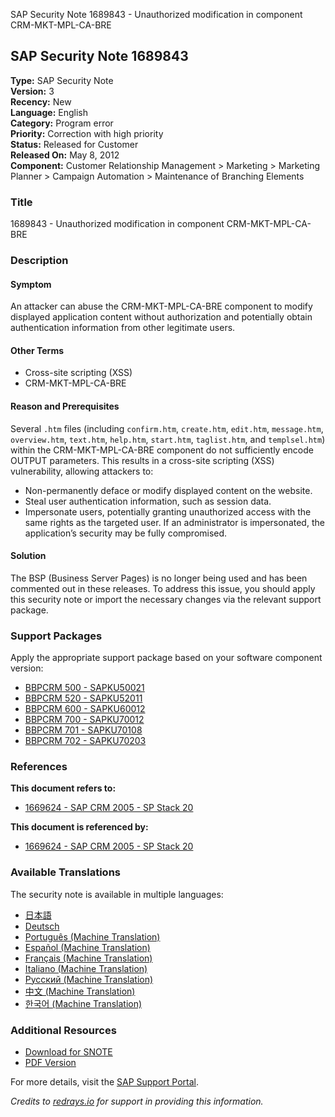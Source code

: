 SAP Security Note 1689843 - Unauthorized modification in component CRM-MKT-MPL-CA-BRE

## SAP Security Note 1689843

**Type:** SAP Security Note  
**Version:** 3  
**Recency:** New  
**Language:** English  
**Category:** Program error  
**Priority:** Correction with high priority  
**Status:** Released for Customer  
**Released On:** May 8, 2012  
**Component:** Customer Relationship Management > Marketing > Marketing Planner > Campaign Automation > Maintenance of Branching Elements

### Title
1689843 - Unauthorized modification in component CRM-MKT-MPL-CA-BRE

### Description

#### Symptom
An attacker can abuse the CRM-MKT-MPL-CA-BRE component to modify displayed application content without authorization and potentially obtain authentication information from other legitimate users.

#### Other Terms
- Cross-site scripting (XSS)
- CRM-MKT-MPL-CA-BRE

#### Reason and Prerequisites
Several `.htm` files (including `confirm.htm`, `create.htm`, `edit.htm`, `message.htm`, `overview.htm`, `text.htm`, `help.htm`, `start.htm`, `taglist.htm`, and `templsel.htm`) within the CRM-MKT-MPL-CA-BRE component do not sufficiently encode OUTPUT parameters. This results in a cross-site scripting (XSS) vulnerability, allowing attackers to:
- Non-permanently deface or modify displayed content on the website.
- Steal user authentication information, such as session data.
- Impersonate users, potentially granting unauthorized access with the same rights as the targeted user. If an administrator is impersonated, the application’s security may be fully compromised.

#### Solution
The BSP (Business Server Pages) is no longer being used and has been commented out in these releases. To address this issue, you should apply this security note or import the necessary changes via the relevant support package.

### Support Packages

Apply the appropriate support package based on your software component version:

- [BBPCRM 500 - SAPKU50021](https://me.sap.com/supportpackage/SAPKU50021)
- [BBPCRM 520 - SAPKU52011](https://me.sap.com/supportpackage/SAPKU52011)
- [BBPCRM 600 - SAPKU60012](https://me.sap.com/supportpackage/SAPKU60012)
- [BBPCRM 700 - SAPKU70012](https://me.sap.com/supportpackage/SAPKU70012)
- [BBPCRM 701 - SAPKU70108](https://me.sap.com/supportpackage/SAPKU70108)
- [BBPCRM 702 - SAPKU70203](https://me.sap.com/supportpackage/SAPKU70203)

### References

**This document refers to:**
- [1669624 - SAP CRM 2005 - SP Stack 20](https://me.sap.com/notes/1669624)

**This document is referenced by:**
- [1669624 - SAP CRM 2005 - SP Stack 20](https://me.sap.com/notes/1669624)

### Available Translations

The security note is available in multiple languages:

- [日本語](https://me.sap.com/notes/0001689843/J)
- [Deutsch](https://me.sap.com/notes/0001689843/D)
- [Português (Machine Translation)](https://me.sap.com/notes/0001689843/P)
- [Español (Machine Translation)](https://me.sap.com/notes/0001689843/S)
- [Français (Machine Translation)](https://me.sap.com/notes/0001689843/F)
- [Italiano (Machine Translation)](https://me.sap.com/notes/0001689843/I)
- [Русский (Machine Translation)](https://me.sap.com/notes/0001689843/R)
- [中文 (Machine Translation)](https://me.sap.com/notes/0001689843/1)
- [한국어 (Machine Translation)](https://me.sap.com/notes/0001689843/3)

### Additional Resources

- [Download for SNOTE](https://notesdownloads.sap.com/note/0040000010038602017)
- [PDF Version](https://userapps.support.sap.com/sap/support/sfm/notes/print/0001689843?language=en-US&token=57C1BF92FF9FD94ABEB368EC0B692553)

For more details, visit the [SAP Support Portal](https://me.sap.com/).

*Credits to [redrays.io](https://redrays.io) for support in providing this information.*